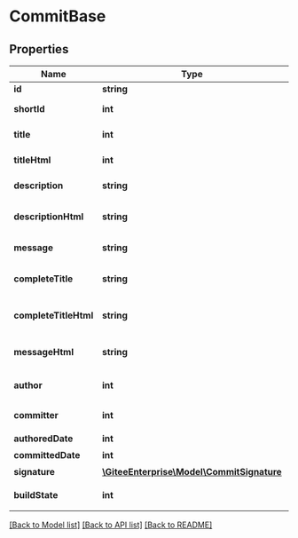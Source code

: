 # CommitBase

## Properties
Name | Type | Description | Notes
------------ | ------------- | ------------- | -------------
**id** | **string** | Commit ID | [optional] 
**shortId** | **int** | Commit Short ID | [optional] 
**title** | **int** | Commit Title | [optional] 
**titleHtml** | **int** | Commit Html Title | [optional] 
**description** | **string** | Commit Description | [optional] 
**descriptionHtml** | **string** | Commit Html Description | [optional] 
**message** | **string** | Commit Message | [optional] 
**completeTitle** | **string** | Complete Commit Title | [optional] 
**completeTitleHtml** | **string** | Complete Commit Title Html | [optional] 
**messageHtml** | **string** | Commit Html Message | [optional] 
**author** | **int** | Commit 作者 | [optional] 
**committer** | **int** | Commit 提交人 | [optional] 
**authoredDate** | **int** | 推送时间 | [optional] 
**committedDate** | **int** | 提交时间 | [optional] 
**signature** | [**\GiteeEnterprise\Model\CommitSignature**](CommitSignature.md) | 签名 | [optional] 
**buildState** | **int** | Gitee Go构建状态 | [optional] 

[[Back to Model list]](../../README.md#documentation-for-models) [[Back to API list]](../../README.md#documentation-for-api-endpoints) [[Back to README]](../../README.md)


